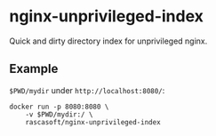 # nginx-unprivileged-index

Quick and dirty directory index for unprivileged nginx.

## Example

`$PWD/mydir` under `http://localhost:8080/`:

    docker run -p 8080:8080 \
        -v $PWD/mydir:/ \
        rascasoft/nginx-unprivileged-index
